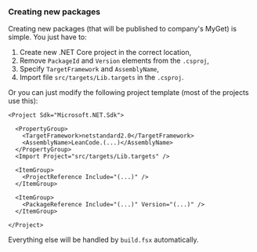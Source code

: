 ### Creating new packages

Creating new packages (that will be published to company's MyGet) is simple. You just have to:

1. Create new .NET Core project in the correct location,
2. Remove `PackageId` and `Version` elements from the `.csproj`,
3. Specify `TargetFramework` and `AssemblyName`,
3. Import file `src/targets/Lib.targets` in the `.csproj`.

Or you can just modify the following project template (most of the projects use this):

```
<Project Sdk="Microsoft.NET.Sdk">

  <PropertyGroup>
    <TargetFramework>netstandard2.0</TargetFramework>
    <AssemblyName>LeanCode.(...)</AssemblyName>
  </PropertyGroup>
  <Import Project="src/targets/Lib.targets" />

  <ItemGroup>
    <ProjectReference Include="(...)" />
  </ItemGroup>

  <ItemGroup>
    <PackageReference Include="(...)" Version="(...)" />
  </ItemGroup>

</Project>
```

Everything else will be handled by `build.fsx` automatically.

